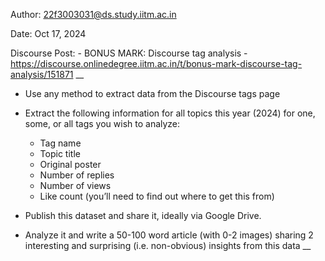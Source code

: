 Author: 22f3003031@ds.study.iitm.ac.in

Date: Oct 17, 2024

Discourse Post: - BONUS MARK: Discourse tag analysis - https://discourse.onlinedegree.iitm.ac.in/t/bonus-mark-discourse-tag-analysis/151871
__
- Use any method to extract data from the Discourse tags page
- Extract the following information for all topics this year (2024) for one, some, or all tags you wish to analyze:
    - Tag name
    - Topic title
    - Original poster
    - Number of replies
    - Number of views
    - Like count (you’ll need to find out where to get this from)


- Publish this dataset and share it, ideally via Google Drive.
- Analyze it and write a 50-100 word article (with 0-2 images) sharing 2 interesting and surprising (i.e. non-obvious) insights from this data
__
